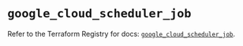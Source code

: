 # `google_cloud_scheduler_job`

Refer to the Terraform Registry for docs: [`google_cloud_scheduler_job`](https://registry.terraform.io/providers/hashicorp/google/6.22.0/docs/resources/cloud_scheduler_job).
